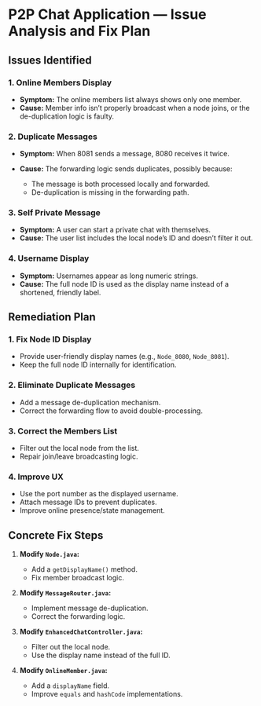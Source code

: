 # P2P Chat Application — Issue Analysis and Fix Plan

##  Issues Identified

### 1. Online Members Display

* **Symptom:** The online members list always shows only one member.
* **Cause:** Member info isn’t properly broadcast when a node joins, or the de-duplication logic is faulty.

### 2. Duplicate Messages

* **Symptom:** When 8081 sends a message, 8080 receives it twice.
* **Cause:** The forwarding logic sends duplicates, possibly because:

  * The message is both processed locally and forwarded.
  * De-duplication is missing in the forwarding path.

### 3. Self Private Message

* **Symptom:** A user can start a private chat with themselves.
* **Cause:** The user list includes the local node’s ID and doesn’t filter it out.

### 4. Username Display

* **Symptom:** Usernames appear as long numeric strings.
* **Cause:** The full node ID is used as the display name instead of a shortened, friendly label.

##  Remediation Plan

### 1. Fix Node ID Display

* Provide user-friendly display names (e.g., `Node_8080`, `Node_8081`).
* Keep the full node ID internally for identification.

### 2. Eliminate Duplicate Messages

* Add a message de-duplication mechanism.
* Correct the forwarding flow to avoid double-processing.

### 3. Correct the Members List

* Filter out the local node from the list.
* Repair join/leave broadcasting logic.

### 4. Improve UX

* Use the port number as the displayed username.
* Attach message IDs to prevent duplicates.
* Improve online presence/state management.

##  Concrete Fix Steps

1. **Modify `Node.java`:**

   * Add a `getDisplayName()` method.
   * Fix member broadcast logic.

2. **Modify `MessageRouter.java`:**

   * Implement message de-duplication.
   * Correct the forwarding logic.

3. **Modify `EnhancedChatController.java`:**

   * Filter out the local node.
   * Use the display name instead of the full ID.

4. **Modify `OnlineMember.java`:**

   * Add a `displayName` field.
   * Improve `equals` and `hashCode` implementations.
